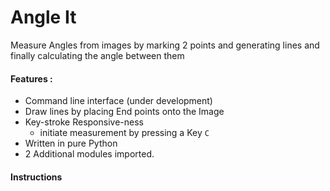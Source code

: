 # Angle It

Measure Angles from images by marking 2 points and generating lines and finally calculating the angle between them

#### Features :

* Command line interface (under development)
* Draw lines by placing End points onto the Image
* Key-stroke Responsive-ness
  * initiate measurement by pressing a Key `C`
* Written in pure Python 
* 2 Additional modules imported.

#### Instructions
